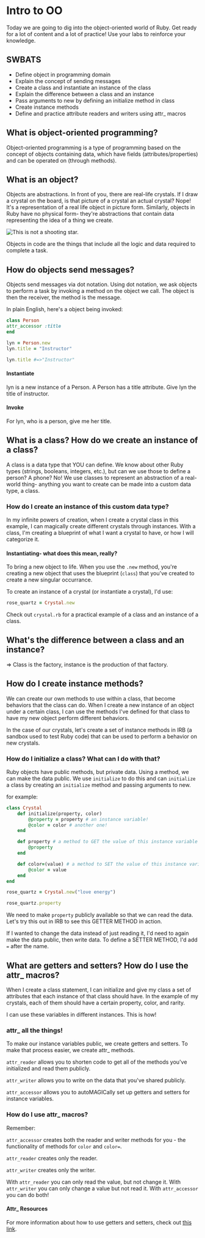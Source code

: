 # Intro to OO
Today we are going to dig into the object-oriented world of Ruby. Get ready for a lot of content and a lot of practice! Use your labs to reinforce your knowledge.

## SWBATS
- Define object in programming domain
- Explain the concept of sending messages
- Create a class and instantiate an instance of the class
- Explain the difference between a class and an instance
- Pass arguments to new by defining an initialize method in class
- Create instance methods
- Define and practice attribute readers and writers using attr_ macros

## What is object-oriented programming? 

Object-oriented programming is a type of programming based on the concept of objects containing data, which have fields (attributes/properties) and can be operated on (through methods).

## What is an object? 

Objects are abstractions. In front of you, there are real-life crystals. If I draw a crystal on the board, is that picture of a crystal an actual crystal? Nope! It's a representation of a real life object in picture form. Similarly, objects in Ruby have no physical form- they're abstractions that contain data representing the idea of a thing we create.

![This is not a shooting star.](https://media.giphy.com/media/3og0IMJcSI8p6hYQXS/giphy.gif)

Objects in code are the things that include all the logic and data required to complete a task.

## How do objects send messages? 

Objects send messages via dot notation. Using dot notation, we ask objects to perform a task by invoking a method on the object we call. The object is then the receiver, the method is the message. 

In plain English, here's a object being invoked: 

```rb
class Person
attr_accessor :title
end

lyn = Person.new
lyn.title = "Instructor"

lyn.title #=>"Instructor" 
```
#### Instantiate
lyn is a new instance of a Person. A Person has a title attribute. Give lyn the title of instructor.

#### Invoke
 For lyn, who is a person, give me her title.


## What is a class? How do we create an instance of a class? 

A class is a data type that YOU can define. We know about other Ruby types (strings, booleans, integers, etc.), but can we use those to define a person? A phone? No! We use classes to represent an abstraction of a real-world thing- anything you want to create can be made into a custom data type, a class. 

### How do I create an instance of this custom data type? 

In my infinite powers of creation, when I create a crystal class in this example, I can magically create different crystals through instances. With a class, I'm creating a blueprint of what I want a crystal to have, or how I will categorize it. 


#### Instantiating- what does this mean, really? 

To bring a new object to life. When you use the `.new` method, you're creating a new object that uses the blueprint (`class`) that you've created to create a new singular occurrance. 

To create an instance of a crystal (or instantiate a crystal), I'd use: 

```rb
rose_quartz = Crystal.new
```

Check out `crystal.rb` for a practical example of a class and an instance of a class.

## What's the difference between a class and an instance? 

=> Class is the factory, instance is the production of that factory.


## How do I create instance methods? 

We can create our own methods to use within a class, that become behaviors that the class can do. When I create a new instance of an object under a certain class, I can use the methods I've defined for that class to have my new object perform different behaviors. 

In the case of our crystals, let's create a set of instance methods in IRB (a sandbox used to test Ruby code) that can be used to perform a behavior on new crystals.

### How do I initialize a class? What can I do with that? 

Ruby objects have public methods, but private data. Using a method, we can make the data public. We use `initialize` to do this and can `initialize` a class by creating an `initialize` method and passing arguments to new. 

for example: 

``` rb
class Crystal 
    def initialize(property, color)
        @property = property # an instance variable!
        @color = color # another one!
    end

    def property # a method to GET the value of this instance variable
        @property
    end

    def color=(value) # a method to SET the value of this instance variable
        @color = value
    end
end

rose_quartz = Crystal.new("love energy")

rose_quartz.property 
```

We need to make `property` publicly available so that we can read the data. Let's try this out in IRB to see this GETTER METHOD in action. 

If I wanted to change the data instead of just reading it, I'd need to again make the data public, then write data. To define a SETTER METHOD, I'd add `=` after the name.


## What are getters and setters? How do I use the attr_ macros? 

When I create a class statement, I can initialize and give my class a set of attributes that each instance of that class should have. In the example of my crystals, each of them should have a certain property, color, and rarity. 

I can use these variables in different instances. This is how! 


### attr_ all the things!

To make our instance variables public, we create getters and setters. To make that process easier, we create attr_ methods. 

`attr_reader` allows you to shorten code to get all of the methods you've initialized and read them publicly. 

`attr_writer` allows you to write on the data that you've shared publicly.

`attr_accessor` allows you to autoMAGICally set up getters and setters for instance variables.

### How do I use attr_ macros? 

Remember: 

`attr_accessor` creates both the reader and writer methods for you - the functionality of methods for `color` and `color=`.

`attr_reader` creates only the reader.

`attr_writer` creates only the writer.

With `attr_reader` you can only read the value, but not change it. With `attr_writer` you can only change a value but not read it. With `attr_accessor` you can do both! 

#### Attr_ Resources

For more information about how to use getters and setters, check out [this link](https://www.rubyguides.com/2018/11/attr_accessor/).

